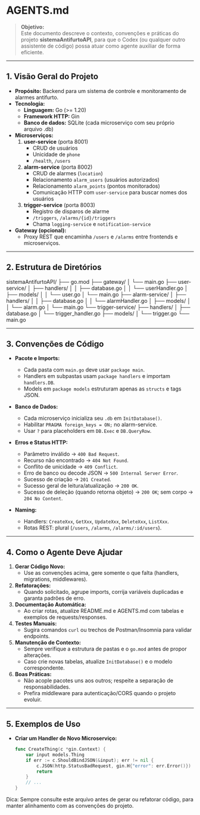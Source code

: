 # AGENTS.md

> **Objetivo:**  
> Este documento descreve o contexto, convenções e práticas do projeto **sistemaAntifurtoAPI**, para que o Codex (ou qualquer outro assistente de código) possa atuar como agente auxiliar de forma eficiente.

---

## 1. Visão Geral do Projeto

- **Propósito:** Backend para um sistema de controle e monitoramento de alarmes antifurto.  
- **Tecnologia:**  
  - **Linguagem:** Go (>= 1.20)  
  - **Framework HTTP:** Gin  
  - **Banco de dados:** SQLite (cada microserviço com seu próprio arquivo .db)  
- **Microserviços:**  
  1. **user-service** (porta 8001)  
     - CRUD de usuários  
     - Unicidade de `phone`  
     - `/health`, `/users`  
  2. **alarm-service** (porta 8002)
     - CRUD de alarmes (`location`)
     - Relacionamento `alarm_users` (usuários autorizados)
     - Relacionamento `alarm_points` (pontos monitorados)
     - Comunicação HTTP com `user-service` para buscar nomes dos usuários
  3. **trigger-service** (porta 8003)
     - Registro de disparos de alarme
     - `/triggers`, `/alarms/{id}/triggers`
     - Chama `logging-service` e `notification-service`
- **Gateway (opcional):**  
  - Proxy REST que encaminha `/users` e `/alarms` entre frontends e microserviços.

---

## 2. Estrutura de Diretórios

sistemaAntifurtoAPI/
├── go.mod
├── gateway/
│ └── main.go
├── user-service/
│ ├── handlers/
│ │ ├── database.go
│ │ └── userHandler.go
│ ├── models/
│ │ └── user.go
│ └── main.go
├── alarm-service/
│ ├── handlers/
│ │ ├── database.go
│ │ └── alarmHandler.go
│ ├── models/
│ │ └── alarm.go
│ └── main.go
└── trigger-service/
    ├── handlers/
    │ ├── database.go
    │ └── trigger_handler.go
    ├── models/
    │ └── trigger.go
    └── main.go


---

## 3. Convenções de Código

- **Pacote e Imports:**  
  - Cada pasta com `main.go` deve usar `package main`.  
  - Handlers em subpastas usam `package handlers` e importam `handlers.DB`.  
  - Models em `package models` estruturam apenas as `structs` e tags JSON.  

- **Banco de Dados:**  
  - Cada microserviço inicializa seu `.db` em `InitDatabase()`.  
  - Habilitar `PRAGMA foreign_keys = ON;` no alarm-service.  
  - Usar `?` para placeholders em `DB.Exec` e `DB.QueryRow`.

- **Erros e Status HTTP:**  
  - Parâmetro inválido → `400 Bad Request`.  
  - Recurso não encontrado → `404 Not Found`.  
  - Conflito de unicidade → `409 Conflict`.  
  - Erro de banco ou decode JSON → `500 Internal Server Error`.  
  - Sucesso de criação → `201 Created`.  
  - Sucesso geral de leitura/atualização → `200 OK`.  
  - Sucesso de deleção (quando retorna objeto) → `200 OK`; sem corpo → `204 No Content`.

- **Naming:**  
  - Handlers: `CreateXxx`, `GetXxx`, `UpdateXxx`, `DeleteXxx`, `ListXxx`.  
  - Rotas REST: plural (`/users`, `/alarms`, `/alarms/:id/users`).

---

## 4. Como o Agente Deve Ajudar

1. **Gerar Código Novo:**  
   - Use as convenções acima, gere somente o que falta (handlers, migrations, middlewares).  
2. **Refatorações:**  
   - Quando solicitado, agrupe imports, corrija variáveis duplicadas e garanta padrões de erro.  
3. **Documentação Automática:**  
   - Ao criar rotas, atualize README.md e AGENTS.md com tabelas e exemplos de requests/responses.  
4. **Testes Manuais:**  
   - Sugira comandos `curl` ou trechos de Postman/Insomnia para validar endpoints.  
5. **Manutenção de Contexto:**  
   - Sempre verifique a estrutura de pastas e o `go.mod` antes de propor alterações.  
   - Caso crie novas tabelas, atualize `InitDatabase()` e o modelo correspondente.  
6. **Boas Práticas:**  
   - Não acople pacotes uns aos outros; respeite a separação de responsabilidades.  
   - Prefira middleware para autenticação/CORS quando o projeto evoluir.

---

## 5. Exemplos de Uso

- **Criar um Handler de Novo Microserviço:**
  ```go
  func CreateThing(c *gin.Context) {
      var input models.Thing
      if err := c.ShouldBindJSON(&input); err != nil {
          c.JSON(http.StatusBadRequest, gin.H{"error": err.Error()})
          return
      }
      // ...
  }

Dica: Sempre consulte este arquivo antes de gerar ou refatorar código, para manter alinhamento com as convenções do projeto.








